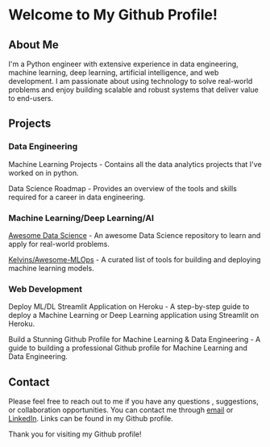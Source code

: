 <h1>Welcome to My Github Profile!</h1>
<h2>About Me</h2>
<p>I'm a Python engineer with extensive experience in data engineering, machine learning, deep learning, artificial intelligence, and web development. I am passionate about using technology to solve real-world problems and enjoy building scalable and robust systems that deliver value to end-users.</p>

<h2>Projects</h2>
<h3>Data Engineering</h3>
<p><a>Machine Learning Projects</a> - Contains all the data analytics projects that I've worked on in python.</p>
<p><a>Data Science Roadmap</a> - Provides an overview of the tools and skills required for a career in data engineering.</p>
<h3>Machine Learning/Deep Learning/AI</h3>
<p><a href="https://github.com/academic/awesome-datascience">Awesome Data Science</a> - An awesome Data Science repository to learn and apply for real-world problems.</p>
<p><a href="https://github.com/kelvins/awesome-mlops">Kelvins/Awesome-MLOps</a> - A curated list of tools for building and deploying machine learning models.</p>
<h3>Web Development</h3>
<p><a>Deploy ML/DL Streamlit Application on Heroku</a> - A step-by-step guide to deploy a Machine Learning or Deep Learning application using Streamlit on Heroku.</p>
<p>Build a Stunning Github Profile for Machine Learning & Data Engineering - A guide to building a professional Github profile for Machine Learning and Data Engineering.
<h2>Contact</h2>
<p>Please feel free to reach out to me if you have any questions , suggestions, or collaboration opportunities. You can contact me through <a href="mailto::freeflexfly@gmail.com">email</a> or <a href="https://www.linkedin.com/in/maksym-mykhailiuk">LinkedIn</a>. Links can be found in my Github profile.</p>

<p>Thank you for visiting my Github profile!</p>

